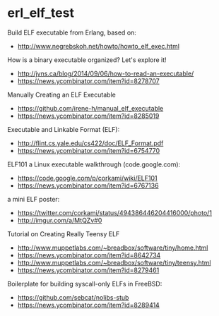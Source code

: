erl_elf_test
============

Build ELF executable from Erlang, based on:
- http://www.negrebskoh.net/howto/howto_elf_exec.html

How is a binary executable organized? Let's explore it!
- http://jvns.ca/blog/2014/09/06/how-to-read-an-executable/
- https://news.ycombinator.com/item?id=8278707

Manually Creating an ELF Executable
- https://github.com/irene-h/manual_elf_executable
- https://news.ycombinator.com/item?id=8285019

Executable and Linkable Format (ELF):
- http://flint.cs.yale.edu/cs422/doc/ELF_Format.pdf
- https://news.ycombinator.com/item?id=6754770

ELF101 a Linux executable walkthrough (code.google.com):
- https://code.google.com/p/corkami/wiki/ELF101
- https://news.ycombinator.com/item?id=6767136

a mini ELF poster:
- https://twitter.com/corkami/status/494386446204416000/photo/1
- http://imgur.com/a/MtQZv#0

Tutorial on Creating Really Teensy ELF
- http://www.muppetlabs.com/~breadbox/software/tiny/home.html
- https://news.ycombinator.com/item?id=8642734
- http://www.muppetlabs.com/~breadbox/software/tiny/teensy.html
- https://news.ycombinator.com/item?id=8279461

Boilerplate for building syscall-only ELFs in FreeBSD:
- https://github.com/sebcat/nolibs-stub
- https://news.ycombinator.com/item?id=8289414

